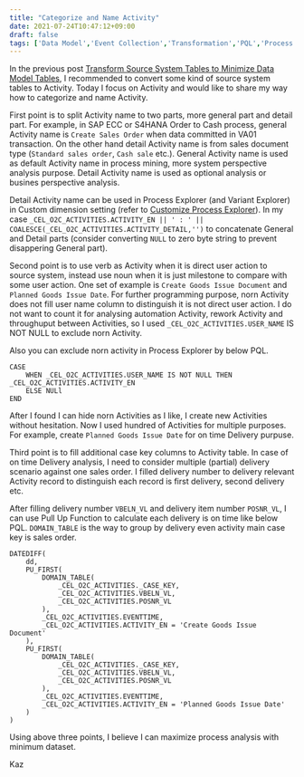 ```yaml
---
title: "Categorize and Name Activity"
date: 2021-07-24T10:47:12+09:00
draft: false
tags: ['Data Model','Event Collection','Transformation','PQL','Process Analytics','Pull Up Function','Process Explorer']
---
```


In the previous post [Transform Source System Tables to Minimize Data Model Tables](../2021-07-17-transform-source-system-tables-to-minimize-data-model-tables/), I recommended to convert some kind of source system tables to Activity. Today I focus on Activity and would like to share my way how to categorize and name Activity.

First point is to split Activity name to two parts, more general part and detail part. For example, in SAP ECC or S4HANA Order to Cash process, general Activity name is `Create Sales Order` when data committed in VA01 transaction. On the other hand detail Activity name is from sales document type (`Standard sales order`, `Cash sale` etc.). General Activity name is used as default Activity name in process mining, more system perspective analysis purpose. Detail Activity name is used as optional analysis or busines perspective analysis.

Detail Activity name can be used in Process Explorer (and Variant Explorer) in Custom dimension setting (refer to [Customize Process Explorer](../2021-05-08-customize-process-explorer/)). In my case `_CEL_O2C_ACTIVITIES.ACTIVITY_EN || ' : ' || COALESCE(_CEL_O2C_ACTIVITIES.ACTIVITY_DETAIL,'')` to concatenate General and Detail parts (consider converting `NULL` to zero byte string to prevent disappering General part).

Second point is to use verb as Activity when it is direct user action to source system, instead use noun when it is just milestone to compare with some user action. One set of example is `Create Goods Issue Document` and `Planned Goods Issue Date`. For further programming purpose, norn Activity does not fill user name column to distinguish it is not direct user action. I do not want to count it for analysing automation Activity, rework Activity and throughuput between Activities, so I used `_CEL_O2C_ACTIVITIES.USER_NAME` IS NOT NULL to exclude norn Activity.

Also you can exclude norn activity in Process Explorer by below PQL.

```
CASE 
    WHEN _CEL_O2C_ACTIVITIES.USER_NAME IS NOT NULL THEN _CEL_O2C_ACTIVITIES.ACTIVITY_EN
    ELSE NULl
END
```

After I found I can hide norn Activities as I like, I create new Activities without hesitation. Now I used hundred of Activities for multiple purposes. For example, create `Planned Goods Issue Date` for on time Delivery purpuse.

Third point is to fill additional case key columns to Activity table. In case of on time Delivery analysis, I need to consider multiple (partial) delivery scenario against one sales order. I filled delivery number to delivery relevant Activity record to distinguish each record is first delivery, second delivery etc.

After filling delivery number `VBELN_VL` and delivery item number `POSNR_VL`, I can use Pull Up Function to calculate each delivery is on time like below PQL. `DOMAIN_TABLE` is the way to group by delivery even activity main case key is sales order.

```
DATEDIFF(
    dd,
    PU_FIRST(
        DOMAIN_TABLE(
            _CEL_O2C_ACTIVITIES._CASE_KEY,
            _CEL_O2C_ACTIVITIES.VBELN_VL,
            _CEL_O2C_ACTIVITIES.POSNR_VL
        ),
        _CEL_O2C_ACTIVITIES.EVENTTIME,
        _CEL_O2C_ACTIVITIES.ACTIVITY_EN = 'Create Goods Issue Document'
    ),
    PU_FIRST(
        DOMAIN_TABLE(
            _CEL_O2C_ACTIVITIES._CASE_KEY,
            _CEL_O2C_ACTIVITIES.VBELN_VL,
            _CEL_O2C_ACTIVITIES.POSNR_VL
        ),
        _CEL_O2C_ACTIVITIES.EVENTTIME,
        _CEL_O2C_ACTIVITIES.ACTIVITY_EN = 'Planned Goods Issue Date'
    )
)
```

Using above three points, I believe I can maximize process analysis with minimum dataset.

Kaz
